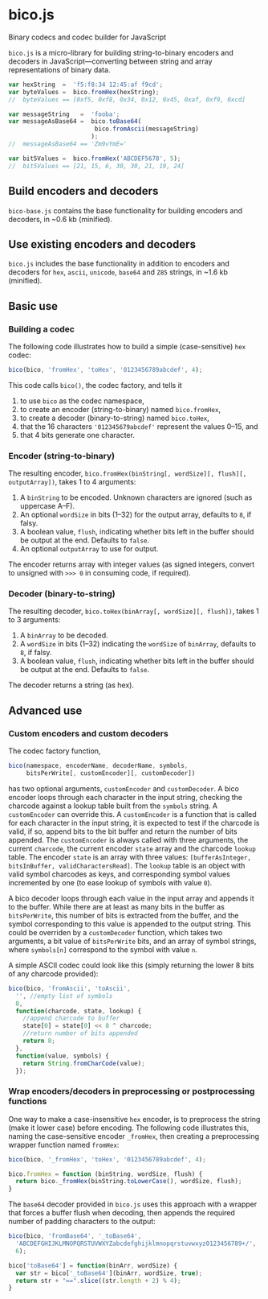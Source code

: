 # bico.js
Binary codecs and codec builder for JavaScript

`bico.js` is a micro-library for building string-to-binary encoders and decoders in JavaScript&mdash;converting between string and array representations of binary data.

```javascript
var hexString  =  'f5:f8:34 12:45:af f9cd';
var byteValues =  bico.fromHex(hexString);
//  byteValues == [0xf5, 0xf8, 0x34, 0x12, 0x45, 0xaf, 0xf9, 0xcd]

var messageString   =  'fooba';
var messageAsBase64 =  bico.toBase64(
                        bico.fromAscii(messageString)
                       );
//  messageAsBase64 == 'Zm9vYmE='

var bit5Values =  bico.fromHex('ABCDEF5678', 5);
//  bit5Values == [21, 15, 6, 30, 30, 21, 19, 24]
```

## Build encoders and decoders

`bico-base.js` contains the base functionality for building encoders and decoders, in ~0.6 kb (minified).

## Use existing encoders and decoders

`bico.js` includes the base functionality in addition to encoders and decoders for `hex`, `ascii`, `unicode`, `base64` and `Z85` strings, in ~1.6 kb (minified).

## Basic use

### Building a codec

The following code illustrates how to build a simple (case-sensitive) `hex` codec:
```javascript
bico(bico, 'fromHex', 'toHex', '0123456789abcdef', 4);
```
This code calls `bico()`, the codec factory, and tells it 

1. to use `bico` as the codec namespace, 
2. to create an encoder (string-to-binary) named `bico.fromHex`, 
3. to create a decoder (binary-to-string) named `bico.toHex`, 
4. that the 16 characters `'012345679abcdef'` represent the values 0&ndash;15, and 
5. that 4 bits generate one character.

### Encoder (string-to-binary)

The resulting encoder, `bico.fromHex(binString[, wordSize][, flush][, outputArray])`, takes 1 to 4 arguments:

1. A `binString` to be encoded. Unknown characters are ignored (such as uppercase A&ndash;F).
2. An optional `wordSize` in bits (1&ndash;32) for the output array, defaults to `8`, if falsy.
3. A boolean value, `flush`, indicating whether bits left in the buffer should be output at the end. Defaults to `false`.
4. An optional `outputArray` to use for output.

The encoder returns array with integer values (as signed integers, convert to unsigned with `>>> 0` in consuming code, if required).

### Decoder (binary-to-string)

The resulting decoder, `bico.toHex(binArray[, wordSize][, flush])`, takes 1 to 3 arguments:

1. A `binArray` to be decoded.
2. A `wordSize` in bits (1&ndash;32) indicating the `wordSize` of `binArray`, defaults to `8`, if falsy.
3. A boolean value, `flush`, indicating whether bits left in the buffer should be output at the end. Defaults to `false`.

The decoder returns a string (as hex).

## Advanced use

### Custom encoders and custom decoders

The codec factory function, 

```javascript
bico(namespace, encoderName, decoderName, symbols,
     bitsPerWrite[, customEncoder][, customDecoder])
```

has two optional arguments, `customEncoder` and `customDecoder`. A bico encoder loops through each character in the input string, checking the charcode against a lookup table built from the `symbols` string. A `customEncoder` can override this. A `customEncoder` is a function that is called for each character in the input string, it is expected to test if the charcode is valid, if so, append bits to the bit buffer and return the number of bits appended. The `customEncoder` is always called with three arguments, the current `charcode`, the current encoder `state` array and the charcode `lookup` table. The encoder `state` is an array with three values: `[bufferAsInteger, bitsInBuffer, validCharactersRead]`. The `lookup` table is an object with valid symbol charcodes as keys, and corresponding symbol values incremented by one (to ease lookup of symbols with value `0`).

A bico decoder loops through each value in the input array and appends it to the buffer. While there are at least as many bits in the buffer as `bitsPerWrite`, this number of bits is extracted from the buffer, and the symbol corresponding to this value is appended to the output string. This could be overriden by a `customDecoder` function, which takes two arguments, a bit value of `bitsPerWrite` bits, and an array of symbol strings, where `symbols[n]` correspond to the symbol with value `n`.
 
A simple ASCII codec could look like this (simply returning the lower 8 bits of any charcode provided):

```javascript
bico(bico, 'fromAscii', 'toAscii',
  '', //empty list of symbols 
  8,
  function(charcode, state, lookup) {
    //append charcode to buffer
    state[0] = state[0] << 8 ^ charcode;
    //return number of bits appended
    return 8;
  },
  function(value, symbols) {
    return String.fromCharCode(value);
  });
```

### Wrap encoders/decoders in preprocessing or postprocessing functions

One way to make a case-insensitive `hex` encoder, is to preprocess the string (make it lower case) before encoding. The following code illustrates this, naming the case-sensitive encoder `_fromHex`, then creating a preprocessing wrapper function named `fromHex`:

```javascript
bico(bico, '_fromHex', 'toHex', '0123456789abcdef', 4);

bico.fromHex = function (binString, wordSize, flush) {
  return bico._fromHex(binString.toLowerCase(), wordSize, flush);
}
```

The `base64` decoder provided in `bico.js` uses this approach with a wrapper that forces a buffer flush when decoding, then appends the required number of padding characters to the output:

```javascript
bico(bico, 'fromBase64', '_toBase64',
  'ABCDEFGHIJKLMNOPQRSTUVWXYZabcdefghijklmnopqrstuvwxyz0123456789+/',
  6);

bico['toBase64'] = function(binArr, wordSize) {
  var str = bico['_toBase64'](binArr, wordSize, true);
  return str + "==".slice((str.length + 2) % 4);
}
```
